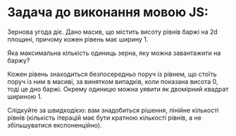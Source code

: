 # Задача до виконання мовою JS:

Зернова угода діє. Дано масив, що містить висоту рівнів баржі на 2d площині, причому кожен рівень має ширину 1.

Яка максимальна кількість одиниць зерна, яку можна завантажити на баржу?

Кожен рівень знаходиться безпосередньо поруч із рівнем, що стоїть поруч із ним в масиві, за винятком випадків, коли показана висота 0, тоді це дно баржі. Окрему одиницю можна уявити як двомірний квадрат шириною 1.

Слідкуйте за швидкодією: вам знадобиться рішення, лінійне кількості рівнів (кількість ітерацій має бути кратною кількості рівнів, а не збільшуватися експоненційно).
